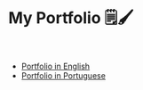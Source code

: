 # My Portfolio 🗒🖌

<br>

- [Portfolio in English ](https://raquellima7.github.io/raquel-lima-dev/)
- [Portfolio in Portuguese](https://raquellima7.github.io/raquel-lima-dev/pt.html)
  